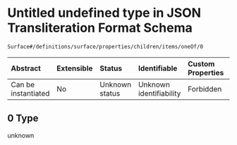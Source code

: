 # Untitled undefined type in JSON Transliteration Format Schema

```txt
Surface#/definitions/surface/properties/children/items/oneOf/0
```



| Abstract            | Extensible | Status         | Identifiable            | Custom Properties | Additional Properties | Access Restrictions | Defined In                                                            |
| :------------------ | :--------- | :------------- | :---------------------- | :---------------- | :-------------------- | :------------------ | :-------------------------------------------------------------------- |
| Can be instantiated | No         | Unknown status | Unknown identifiability | Forbidden         | Allowed               | none                | [JTF.schema.json\*](../../out/JTF.schema.json "open original schema") |

## 0 Type

unknown
